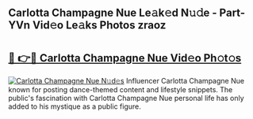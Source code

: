 ## Carlotta Champagne Nue Le𝚊k𝚎d N𝚞𝚍e - Part-YVn Vid𝚎o Le𝚊ks Photos zraoz

# <h2><a href="http://fb96vk6.evod.top/?m=Carlotta+Champagne+Nue">🔗 👉🔴 Carlotta Champagne Nue Vid𝚎o Ph𝚘t𝚘s</a></h2>

[![Carlotta Champagne Nue N𝚞d𝚎s](https://i.imgur.com/8V9OHl7.gif)](http://fb96vk6.evod.top/?m=Carlotta+Champagne+Nue)
Influencer Carlotta Champagne Nue known for posting dance-themed content and lifestyle snippets. The public's fascination with Carlotta Champagne Nue personal life has only added to his mystique as a public figure. 

